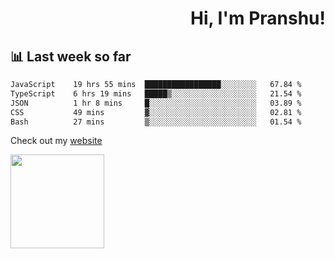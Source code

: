 <div align="right" >
   
   <H1>Hi, I'm Pranshu!</H1>

</div>

## 📊 Last week so far
<!--START_SECTION:waka-->

```txt
JavaScript    19 hrs 55 mins  █████████████████░░░░░░░░   67.84 %
TypeScript    6 hrs 19 mins   █████▒░░░░░░░░░░░░░░░░░░░   21.54 %
JSON          1 hr 8 mins     █░░░░░░░░░░░░░░░░░░░░░░░░   03.89 %
CSS           49 mins         ▓░░░░░░░░░░░░░░░░░░░░░░░░   02.81 %
Bash          27 mins         ▒░░░░░░░░░░░░░░░░░░░░░░░░   01.54 %
```

<!--END_SECTION:waka-->

Check out my [website](https://pranshu05.vercel.app)

<img align="left" width="150" src="https://user-images.githubusercontent.com/70943732/209951571-93b7afe5-f523-4683-b725-5d94b287e94e.png">

